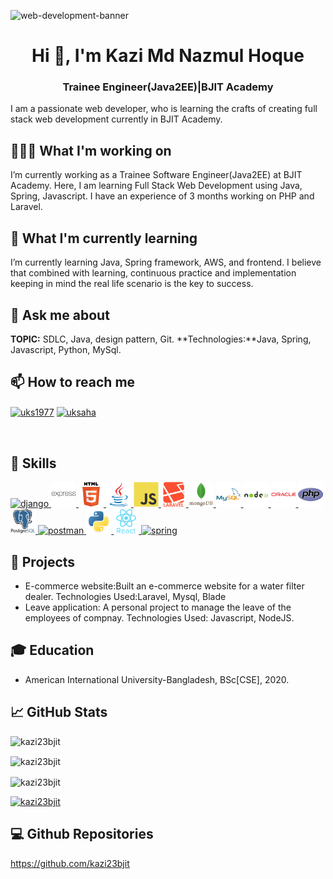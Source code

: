 ![web-development-banner](https://user-images.githubusercontent.com/130432314/235038929-e047f2bd-01a8-4f01-a0cb-76ddbc3b563b.gif)

<h1 align="center"> Hi 👋, I'm Kazi Md Nazmul Hoque</h1>
<h3 align="center">Trainee Engineer(Java2EE)|BJIT Academy</h3>

I am a passionate web developer, who is learning the crafts of creating full stack web development currently in BJIT Academy.


  ## 👨🏽‍💻 What I'm working on
   I’m currently working as a Trainee Software Engineer(Java2EE) at BJIT Academy. Here, I am learning Full Stack Web Development using Java, Spring, Javascript. I have an experience of 3 months working on PHP and Laravel. 
  ## 🧠 What I'm currently learning
   I’m currently learning Java, Spring framework, AWS, and frontend. I believe that combined with learning, continuous practice and implementation keeping in mind the real life scenario is the key to success.

  ## 💬 Ask me about 
  **TOPIC:** SDLC, Java, design pattern, Git.
  **Technologies:**Java, Spring, Javascript, Python, MySql.

## 📫 How to reach me
<p align="left">
<a href="https://linkedin.com/in/uks1977" target="blank"><img align="center" src="https://raw.githubusercontent.com/rahuldkjain/github-profile-readme-generator/master/src/images/icons/Social/linked-in-alt.svg" alt="uks1977" height="30" width="40" /></a>
<a href="https://fb.com/uksaha" target="blank"><img align="center" src="https://raw.githubusercontent.com/rahuldkjain/github-profile-readme-generator/master/src/images/icons/Social/facebook.svg" alt="uksaha" height="30" width="40" /></a>
</p><br/>

<p align="left">
</p>

## 🚀 Skills
<p align="left"> <a href="https://www.djangoproject.com/" target="_blank" rel="noreferrer"> <img src="https://cdn.worldvectorlogo.com/logos/django.svg" alt="django" width="40" height="40"/> </a> <a href="https://expressjs.com" target="_blank" rel="noreferrer"> <img src="https://raw.githubusercontent.com/devicons/devicon/master/icons/express/express-original-wordmark.svg" alt="express" width="40" height="40"/> </a> <a href="https://www.w3.org/html/" target="_blank" rel="noreferrer"> <img src="https://raw.githubusercontent.com/devicons/devicon/master/icons/html5/html5-original-wordmark.svg" alt="html5" width="40" height="40"/> </a> <a href="https://www.java.com" target="_blank" rel="noreferrer"> <img src="https://raw.githubusercontent.com/devicons/devicon/master/icons/java/java-original.svg" alt="java" width="40" height="40"/> </a> <a href="https://developer.mozilla.org/en-US/docs/Web/JavaScript" target="_blank" rel="noreferrer"> <img src="https://raw.githubusercontent.com/devicons/devicon/master/icons/javascript/javascript-original.svg" alt="javascript" width="40" height="40"/> </a> <a href="https://laravel.com/" target="_blank" rel="noreferrer"> <img src="https://raw.githubusercontent.com/devicons/devicon/master/icons/laravel/laravel-plain-wordmark.svg" alt="laravel" width="40" height="40"/> </a> <a href="https://www.mongodb.com/" target="_blank" rel="noreferrer"> <img src="https://raw.githubusercontent.com/devicons/devicon/master/icons/mongodb/mongodb-original-wordmark.svg" alt="mongodb" width="40" height="40"/> </a> <a href="https://www.mysql.com/" target="_blank" rel="noreferrer"> <img src="https://raw.githubusercontent.com/devicons/devicon/master/icons/mysql/mysql-original-wordmark.svg" alt="mysql" width="40" height="40"/> </a> <a href="https://nodejs.org" target="_blank" rel="noreferrer"> <img src="https://raw.githubusercontent.com/devicons/devicon/master/icons/nodejs/nodejs-original-wordmark.svg" alt="nodejs" width="40" height="40"/> </a> <a href="https://www.oracle.com/" target="_blank" rel="noreferrer"> <img src="https://raw.githubusercontent.com/devicons/devicon/master/icons/oracle/oracle-original.svg" alt="oracle" width="40" height="40"/> </a> <a href="https://www.php.net" target="_blank" rel="noreferrer"> <img src="https://raw.githubusercontent.com/devicons/devicon/master/icons/php/php-original.svg" alt="php" width="40" height="40"/> </a> <a href="https://www.postgresql.org" target="_blank" rel="noreferrer"> <img src="https://raw.githubusercontent.com/devicons/devicon/master/icons/postgresql/postgresql-original-wordmark.svg" alt="postgresql" width="40" height="40"/> </a> <a href="https://postman.com" target="_blank" rel="noreferrer"> <img src="https://www.vectorlogo.zone/logos/getpostman/getpostman-icon.svg" alt="postman" width="40" height="40"/> </a> <a href="https://www.python.org" target="_blank" rel="noreferrer"> <img src="https://raw.githubusercontent.com/devicons/devicon/master/icons/python/python-original.svg" alt="python" width="40" height="40"/> </a> <a href="https://reactjs.org/" target="_blank" rel="noreferrer"> <img src="https://raw.githubusercontent.com/devicons/devicon/master/icons/react/react-original-wordmark.svg" alt="react" width="40" height="40"/> </a> <a href="https://spring.io/" target="_blank" rel="noreferrer"> <img src="https://www.vectorlogo.zone/logos/springio/springio-icon.svg" alt="spring" width="40" height="40"/> </a> </p>

## 🌟 Projects
- E-commerce website:Built an e-commerce website for a water filter dealer. Technologies Used:Laravel, Mysql, Blade
- Leave application: A personal project to manage the leave of the employees of compnay. Technologies Used: Javascript, NodeJS. 

## 🎓 Education
- American International University-Bangladesh, BSc[CSE], 2020.

## 📈 GitHub Stats
<p align="left"> <img src="https://komarev.com/ghpvc/?username=kazi23bjit&label=Profile%20views&color=0e75b6&style=flat" alt="kazi23bjit" /> </p>
<p><img align="center" src="https://github-readme-stats.vercel.app/api?username=kazi23bjit&show_icons=true&locale=en" alt="kazi23bjit" /></p>
<p><img align="center" src="https://github-readme-streak-stats.herokuapp.com/?user=kazi23bjit&" alt="kazi23bjit" /></p>
<p align="left"> <a href="https://github.com/ryo-ma/github-profile-trophy"><img src="https://github-profile-trophy.vercel.app/?username=kazi23bjit" alt="kazi23bjit" /></a> </p>

## 💻 Github Repositories
https://github.com/kazi23bjit
